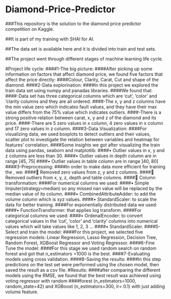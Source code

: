 # Diamond-Price-Predictor
###This repository is the solution to the diamond price predictor competition on Kaggle.

##It is part of my training with SHAI for AI.

##The data set is available here and it is divided into train and test sets.

##The project went through different stages of machine learning life cycle.

#Project life cycle:
####1-The big picture:
####After picking up some information on factors that affect diamond price, we found five factors that affect the price directly:
####Colour, Clarity, Carat, Cut and shape of the diamond.
####2-Data explorination:
####In this project we explored the train data set using numpy and panadas libraries.
####We found that:
####-Data set has three categorical columns which are ‘cut’, ‘color’ and ‘clarity columns and they are all ordered.
####-The x, y and z columns have the min value zero which indicates fault values, and they have their max value differs from the 75% value which indicates outliers.
####-There is a strong positive relation between carat, x, y and z of the diamond and its price.
####-There are 5 zero values in x column, 4 zero values in x column and 17 zero values in z column.
####3-Data Visualization:
####For visualizing data, we used boxplots to detect outliers and their values, scatter plot to investigate the relation between variables and heatmap for features’ correlation.
####Some insights we got after visualizing the train data using pandas, seaborn and matplotlib:
####•	Outlier values in x, y and z columns are less than 30.
####•	Outlier values in depth column are in range ]45, 75[
####•	Outlier values in table column are in range ]40, 80[
####3-Preprocessing:
####In order to make data more efficient for training the , we:
####	Removed zero values from z, y and z columns.
####	Removed outliers from x, y, z, depth and table columns.
####	Column transformation:
####For numerical columns we used:
####•	Simple Imputer(strategy=median) so any missed nan value will be replaced by the median value of its column.
####•	CombinedAttributeAdder: to add the volume column which is x*y*z values.
####•	StandardScaler: to scale the data for better training.
####For exponentially distributed data we used:
####•	FunctionTransformer: that applies log transform.
####For categorical columns we used:
####•	OrdenalEncoder: to convert categorical values in the ‘cut’, ’color’ and ‘clarity’ columns into numerical values which will take values like 1, 2, 3 …
####•	StandardScaler.
####5-Select and train the model:
####For this project, we selected five regression models: Linear Regression, Lasso Regression, Decision Tree, Random Forest, XGBoost Regressor and Voting Regressor.
####6-Fine Tune the model:
####For this stage we used random search on random forest and got that n_estimators =1000 is the best.
####7-Evaluating models using cross validation.
####8-Saving the results:
####In this step predictions on the test set were performed using the chosen model, then saved the result as a csv file.
#Results:
####after comparing the different models using the RMSE, we found that the best result was achieved using voting regressor with random ####forest (n_estimators=1000, random_state=42) and XGBoost (n_estimators=300, lr= 0.1) with just adding volume feature.

